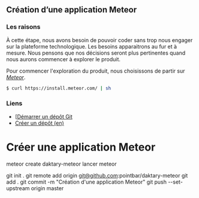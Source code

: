 ## Création d’une application Meteor

### Les raisons
À cette étape, nous avons besoin de pouvoir coder sans trop nous engager sur la plateforme technologique.
Les besoins apparaitrons au fur et à mesure. Nous pensons que nos décisions seront plus pertinentes quand nous aurons commencer à explorer le produit.

Pour commencer l'exploration du produit, nous choisissons de partir sur *[Meteor](http://www.meteor.com)*.






``` bash
$ curl https://install.meteor.com/ | sh
```

### Liens
- [[Démarrer un dépôt Git](https://git-scm.com/book/fr/v1/Les-bases-de-Git-D%C3%A9marrer-un-d%C3%A9p%C3%B4t-Git])
- [Créer un dépôt (en)](https://help.github.com/articles/create-a-repo/)


# Créer une application Meteor
meteor create daktary-meteor
lancer meteor

git init .
git remote add origin git@github.com:pointbar/daktary-meteor
git add .
git commit -m "Création d'une application Meteor"
git push --set-upstream origin master
